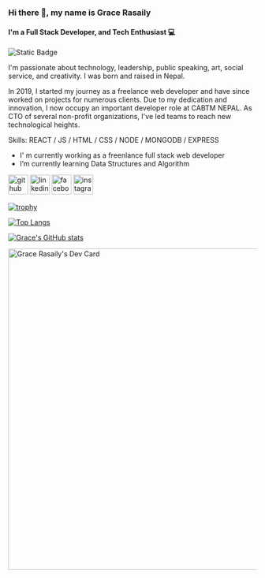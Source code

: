 ### Hi there 👋, my name is Grace Rasaily
#### I'm a Full Stack Developer, and Tech Enthusiast 💻

![Static Badge](https://img.shields.io/badge/Wannabe-Productive?style=for-the-badge&logo=data%3Aimage%2Fpng%3Bbase64%2CiVBORw0KGgoAAAANSUhEUgAAACkAAAA7CAYAAADmfqNmAAAACXBIWXMAAAhOAAAITgGMMQDsAAAAAXNSR0IArs4c6QAAAARnQU1BAACxjwv8YQUAAAoDSURBVHgB1VrdTxzXFb%2Fn7ix2YlseZEMqtTGDWkVpguv1Q%2FtU1ctLpEiVvERq5drYrB%2FSV%2BClap9Y%2FgLgL%2FASCIlUqSzqQz9eWFfNQ6U2XhpcWUlaFrsfLkTyOLETAzv39nfunV2WZWYZ7NokR2Jnd2bund%2Fc8%2FU750IiFP3GpQmhxQi%2BVgTpqlBUEiJ9nUrFqjhgIf7QubwraOsewAGYxAmVwSUvvKcM8EUqvT0tDkikPTxyzUGJBfrV7ADNz%2FUKHfTe3qJxIPbwKkU9cGlF5y4NiQOQEKS0IMm5V7%2FQWT3sf7dKYy985BSFpn6cqm6DvZAVz1B2gtSb9%2BsX%2FErRh%2FqhYl3o%2FlD5NP92P8AO4DdeJrWo37g4Jp6RhCCVZ4%2BB33xxM%2BWMaKWnUqrDnO%2F%2BWPZ0fSSvAuwU%2FgpwtmviWYnOXSxAjbrdPe7Lea%2B777Lu6huctGMGzZhnAVSGn2cE2xzk5KuXR7pOX55ovTGd1sN8TNUcA5JKswWs5ji0nzfh6ymKYz41uXhY1TyctEeaht1MftzYZV0CtUSkRu%2FemqnWTzFQrCjsWY%2FAmRao9G5ZPIGYUCgeeliSDJwUf3RcqPSoE15HXNQmDkLnJQTPYadWwznEyFDW%2FzZTjJ7aKcB6z8OZruEhZxH8fbFvYLUhOGkORzyzww0v%2BQCD7xtL0t7EP5BlIJ8sz5YB1AfQXJKHGFAaziSEB7AjIqFwGINNL4ZJZJJXB0lk2kQQxGhEk06jXUlnHIveDKs0zVGBys%2FjmOihUHsZDyxDPWy3BbEHOF51%2B1K8WpwwHkxSqRSrAc6BIcjDDZBaqwXYhAe7dEVSMQ8Tblygh8YyduVSi2aFkCB4tdiu2wGsg%2FT4yw5bIjKAD22qcyKxODwGc8hdZmICP23dEGz7WoyCB%2FTz6u85JQkmOp4EzB7BzKdJ6nappOoXCaTrlXym8xbs2miAGvkdq%2BeZ1UPgh3qQAB72AuCk2Kc4YfiJWG52JDqTZBItg7EOYo0gEwkxBJXj%2B2Ewq9qivUENUOmdUtx4JIl50oL%2Be3Mm0lklAHpCWs9uFgxaIhOakqBU17GCmdLDUCNSTliACo4RnG0HsKvvCjtbTgmaj7tHQu8uKNr91gvKerubxHm0pCofp%2B%2FViQrloN4KwMP23q3GjWMzIWHCT3H95luxfJWDOU%2FsRz4Yhtka1FuFc3pKqAlOA398VB%2Bsp6g01zZ88TiiYJ49XQap8cibrJbLMm6S9JbxVpHSuq3K0446D1Aefz9zSISrvtt8WgF2pAJjrwDYf%2FdWTImCMAiVrsaC5IHs4VrIts6jhc7W8%2F5rR0RUYngsgGBmdi5ybkibekwYipLKdrCPlk%2BWZwbWbs70ahWc%2FdkJs6J%2BHNFgG0w7wY29AIZin6u%2FwEpKNnCKBAKjNl7Lk5%2FsGyy0mRAEZI5X7xwGleIAAtkiooafACAnlKwwL%2FzLikREv86oG8vbJKruMBQMIwyMdb1yMXZVMT4vOB%2BrYPqJAVo5B1tnbJwW00VGDLYx3HpXgxFJ81bweOlGA8yjoqQxdphWVT8OQHDUrDAExMZOaakW1yxg2LmfjNiJL2a6T19Z6eq7vAgSvGC8F3nUqTnVCIBcs8%2BbSbVNo%2B7LnHEeewU5k%2BTtC9ta33i3KQVYtSQnmAxsdXRUwYSYU2Z1YGMoKTXFD3G97eBuaVdIHELpPj10rcNJr3SfHsxxHNwvQKMVpFZoptzAvPMGFFlkapkqfi188Lmz%2BJ3fvbVgVhSBVWM1GTgpyt39NipMhWzBMVHLBR732m1ZXNoQec4gmCNrViEGIBwxW4Nm%2FJZrICQYq881Zyva%2FSawBymGoeJGsv%2FD5%2BT%2F6F%2FkvpjW4qfHtTgqRaXTEZnXj6JfpB6AlR%2FJ39di4qW%2FG8WUADLTDiALV56C47AK%2BsPIAEo3OIbnFkI612BLu4I58zxutTCFt1Rej%2F%2FgOTXdmaLKpwGJHx8X%2Fvsb5OX%2FLX3TkjGEVfvHMdMPjwZXGxPvoWJZS%2FUy%2B5KUKuwEyCl1J50jkVBYPQhDiyAe%2Ffbt7HcTAXj1SS%2FO3ReV0TWZ0Zry7QhDXb6G7PObUxuZzBHJJsaZaxoA8633JQbJbChdC1bwtbLlpAbsdz29vjxrIoIht3jQ67dl9bd%2FmeltNxeiSA50Djnf2K0nbGU4HkeIacdAQW1T4M%2FX5blr9yn7%2B1Oq%2BOZ%2FZC6NPuZ7p8DG4Wj%2FrMmedz4VhZc6dPn8Mb0EZ8JLBKtsCpjXtX%2FMaqiHw50Bxh6sOGE8mG5X55i6u6mB2lZ%2BcUL7NzdFBWwn%2F6YLZfNLkX2xb8CpHgnyTzom8OO8diNM3hT2BqApJ4IyGHx1r0LMNlEHLt3AoFVwwJzYp5zODBaPoU3z3qkH%2FS98fBQvSsNryzOdtoTgDCVd5pmFdRr666bw174ZLPE9pkOxLcxdC3GN2qYOhrguHkPWHzmFdcFRoeTDEYqB3DQEo5mRd796eYW5IZmO8VwRp4o6l8MLHM2Yjh4Z0Dh3YTWKQTm2g7El9iKqcdIcZmK5IZwCH5mUchqOEaq4bK7nLiDbpWDD0osaj5Xc9IzWKb0inpLE95GSiYzq8n7ZRIqvgHxJQO7eWNhx1RTw5oaO4%2BLApL3JbYPUtU5xcBJy1CAyqMumeOaJAxOV5U8uuqKuWptsX9Y%2BfSE0xnR8lyTcfTBl7b5T4v9DwnIhi9VciLvHpkUlp7ixjvpmHqxkqel6VTyWSDihsjbOrKdVlF4N2ZCHbOeFcEtxszVRNS7%2B9fmWxP%2FE4ivyPwu0eyxFvks6jCQN%2B%2Bff0KKeDnN6e5ANsKYzC1LwYXr01KHaDYeoWkNJy8fvH9Kj5Udi%2FhCJygbqGLBzH4TNfU6K8hdKZF9MifE7gRhzSI%2F%2BY5M7vuSRzc85Lheac3v9OdyaFnuIs%2BuMBmFFS5nL0TubxG25%2FkAGWfTXKn96v1hBAcVqYfs1RzxnyuxUkPDvbKLLS9zkwu4FVhAWP2Tv1eMR5KOxd7R%2FkLZ%2FPvy953X1z585A%2BHkRb5wArU03t48dG15tmDKUsepdNSCHnTXVgH0DLb1rtYBoRQewvkplBiFHetgWzpuUuYVAVKVsWri119XU63%2F2sA9S5WuDax9MGuMnIuw8NJA1OTryzM7VFmvtbF35FmKHt8ibJbIQgz2ci805j1LiqRi%2BpJOsMIru%2FYtxfXNGPZxEhWC0QSDNO9u7WMPp710910ZM31JJA2zy8tztwneIhHIRjtwHztibUURYuN0U8OAnWYp6Wgn%2BjTviLHNbOTxMSmeUNaaHMe29VBJkrOYdHysTYTFvod0ObldPzNLOVLd73bxNkBoRtaumT6TTncmnScepClJU%2FPxGYh8CzypcHNAh7xRo1sxV0g8cq8bbOn5vBcSU%2F7rCfMyVoWSE2WlQWi5q4GdtiSbn03yP91r9AcVDaaTAAAAAElFTkSuQmCC&labelColor=%23F2E8CF&color=%23162C5D)

I'm passionate about technology, leadership, public speaking, art, social service, and creativity. I was born and raised in Nepal.

In 2019, I started my journey as a freelance web developer and have since worked on projects for numerous clients. Due to my dedication and innovation, I now occupy an important developer role at CABTM NEPAL. As CTO of several non-profit organizations, I've led teams to reach new technological heights.

Skills: REACT / JS / HTML / CSS / NODE / MONGODB / EXPRESS

- I' m currently working as a freenlance full stack web developer
- I’m currently learning Data Structures and Algorithm 



[<img src='https://cdn.jsdelivr.net/npm/simple-icons@3.0.1/icons/github.svg' alt='github' height='40'>](https://github.com/Grace-Rasaily780)  [<img src='https://cdn.jsdelivr.net/npm/simple-icons@3.0.1/icons/linkedin.svg' alt='linkedin' height='40'>](https://www.linkedin.com/in/grace-rasaily-a53263206/)  [<img src='https://cdn.jsdelivr.net/npm/simple-icons@3.0.1/icons/facebook.svg' alt='facebook' height='40'>](https://www.facebook.com/Grace.Rasaily.9)  [<img src='https://cdn.jsdelivr.net/npm/simple-icons@3.0.1/icons/instagram.svg' alt='instagram' height='40'>](https://www.instagram.com/gracerasaily/)  


[![trophy](https://github-profile-trophy.vercel.app/?username=Grace-Rasaily780)](https://github.com/ryo-ma/github-profile-trophy)

[![Top Langs](https://github-readme-stats.vercel.app/api/top-langs/?username=Grace-Rasaily780)](https://github.com/anuraghazra/github-readme-stats)


[![Grace's GitHub stats](https://github-readme-stats.vercel.app/api?username=Grace-Rasaily780)](https://github.com/anuraghazra/github-readme-stats)

<a href="https://app.daily.dev/gracerasaily"><img src="https://api.daily.dev/devcards/v2/2cKUOzoPNVtkjnolabStE.png?r=89o&type=wide" width="652" alt="Grace Rasaily's Dev Card"/></a>
